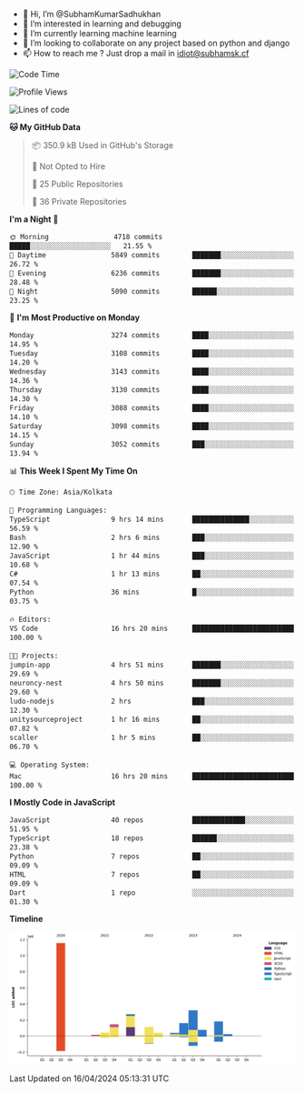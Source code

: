 - 👋 Hi, I’m @SubhamKumarSadhukhan
- 👀 I’m interested in learning and debugging
- 🌱 I’m currently learning machine learning
- 💞️ I’m looking to collaborate on any project based on python and django
- 📫 How to reach me ?
      Just drop a mail in idiot@subhamsk.cf

<!---
SubhamKumarSadhukhan/SubhamKumarSadhukhan is a ✨ special ✨ repository because its `README.md` (this file) appears on your GitHub profile.
You can click the Preview link to take a look at your changes.
--->


<!--START_SECTION:waka-->
![Code Time](http://img.shields.io/badge/Code%20Time-2%2C123%20hrs%2022%20mins-blue)

![Profile Views](http://img.shields.io/badge/Profile%20Views-0-blue)

![Lines of code](https://img.shields.io/badge/From%20Hello%20World%20I%27ve%20Written-2.6%20million%20lines%20of%20code-blue)

**🐱 My GitHub Data** 

> 📦 350.9 kB Used in GitHub's Storage 
 > 
> 🚫 Not Opted to Hire
 > 
> 📜 25 Public Repositories 
 > 
> 🔑 36 Private Repositories 
 > 
**I'm a Night 🦉** 

```text
🌞 Morning                4718 commits        █████░░░░░░░░░░░░░░░░░░░░   21.55 % 
🌆 Daytime                5849 commits        ███████░░░░░░░░░░░░░░░░░░   26.72 % 
🌃 Evening                6236 commits        ███████░░░░░░░░░░░░░░░░░░   28.48 % 
🌙 Night                  5090 commits        ██████░░░░░░░░░░░░░░░░░░░   23.25 % 
```
📅 **I'm Most Productive on Monday** 

```text
Monday                   3274 commits        ████░░░░░░░░░░░░░░░░░░░░░   14.95 % 
Tuesday                  3108 commits        ████░░░░░░░░░░░░░░░░░░░░░   14.20 % 
Wednesday                3143 commits        ████░░░░░░░░░░░░░░░░░░░░░   14.36 % 
Thursday                 3130 commits        ████░░░░░░░░░░░░░░░░░░░░░   14.30 % 
Friday                   3088 commits        ████░░░░░░░░░░░░░░░░░░░░░   14.10 % 
Saturday                 3098 commits        ████░░░░░░░░░░░░░░░░░░░░░   14.15 % 
Sunday                   3052 commits        ███░░░░░░░░░░░░░░░░░░░░░░   13.94 % 
```


📊 **This Week I Spent My Time On** 

```text
🕑︎ Time Zone: Asia/Kolkata

💬 Programming Languages: 
TypeScript               9 hrs 14 mins       ██████████████░░░░░░░░░░░   56.59 % 
Bash                     2 hrs 6 mins        ███░░░░░░░░░░░░░░░░░░░░░░   12.90 % 
JavaScript               1 hr 44 mins        ███░░░░░░░░░░░░░░░░░░░░░░   10.68 % 
C#                       1 hr 13 mins        ██░░░░░░░░░░░░░░░░░░░░░░░   07.54 % 
Python                   36 mins             █░░░░░░░░░░░░░░░░░░░░░░░░   03.75 % 

🔥 Editors: 
VS Code                  16 hrs 20 mins      █████████████████████████   100.00 % 

🐱‍💻 Projects: 
jumpin-app               4 hrs 51 mins       ███████░░░░░░░░░░░░░░░░░░   29.69 % 
neuroncy-nest            4 hrs 50 mins       ███████░░░░░░░░░░░░░░░░░░   29.60 % 
ludo-nodejs              2 hrs               ███░░░░░░░░░░░░░░░░░░░░░░   12.30 % 
unitysourceproject       1 hr 16 mins        ██░░░░░░░░░░░░░░░░░░░░░░░   07.82 % 
scaller                  1 hr 5 mins         ██░░░░░░░░░░░░░░░░░░░░░░░   06.70 % 

💻 Operating System: 
Mac                      16 hrs 20 mins      █████████████████████████   100.00 % 
```

**I Mostly Code in JavaScript** 

```text
JavaScript               40 repos            █████████████░░░░░░░░░░░░   51.95 % 
TypeScript               18 repos            ██████░░░░░░░░░░░░░░░░░░░   23.38 % 
Python                   7 repos             ██░░░░░░░░░░░░░░░░░░░░░░░   09.09 % 
HTML                     7 repos             ██░░░░░░░░░░░░░░░░░░░░░░░   09.09 % 
Dart                     1 repo              ░░░░░░░░░░░░░░░░░░░░░░░░░   01.30 % 
```



**Timeline**

![Lines of Code chart](https://raw.githubusercontent.com/SubhamKumarSadhukhan/SubhamKumarSadhukhan/main/assets/bar_graph.png)


 Last Updated on 16/04/2024 05:13:31 UTC
<!--END_SECTION:waka-->
